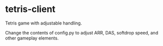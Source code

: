 # tetris-client
Tetris game with adjustable handling.

Change the contents of config.py to adjust ARR, DAS, softdrop speed, and other gameplay elements.
